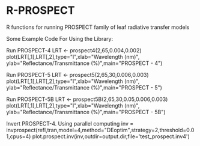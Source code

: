 R-PROSPECT
==========

R functions for running PROSPECT family of leaf radiative transfer models




Some Example Code For Using the Library:


Run PROSPECT-4
LRT <- prospect4(2,65,0.004,0.002)
plot(LRT[,1],LRT[,2],type="l",xlab="Wavelength (nm)",
     ylab="Reflectance/Transmittance (%)",main="PROSPECT - 4")

Run PROSPECT-5
LRT <- prospect5(2,65,30,0.006,0.003)
plot(LRT[,1],LRT[,2],type="l",xlab="Wavelength (nm)",
     ylab="Reflectance/Transmittance (%)",main="PROSPECT - 5")

Run PROSPECT-5B
LRT <- prospect5B(2,65,30,0.05,0.006,0.003)
plot(LRT[,1],LRT[,2],type="l",xlab="Wavelength (nm)",
     ylab="Reflectance/Transmittance (%)",main="PROSPECT - 5B")
     

Invert PROSPECT-4.  Using parallel computing
inv = invprospect(refl,tran,model=4,method="DEoptim",strategy=2,threshold=0.01,cpus=4)
plot.prospect.inv(inv,outdir=output.dir,file='test_prospect.inv4')
